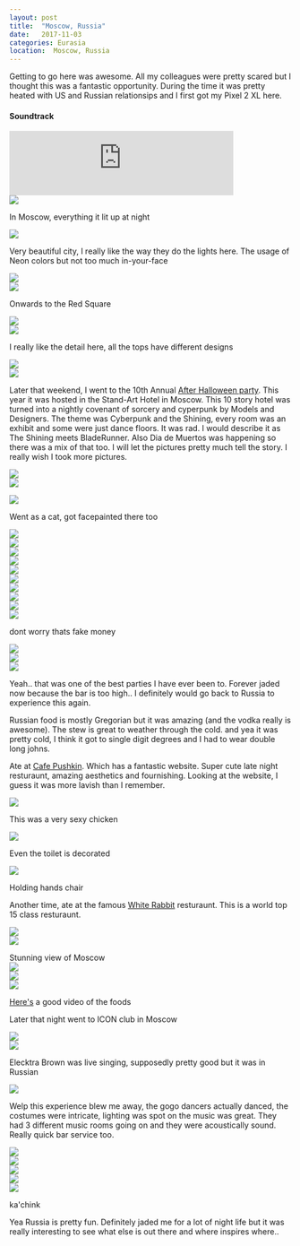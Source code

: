```yaml
---
layout: post
title:  "Moscow, Russia"
date:   2017-11-03
categories: Eurasia
location:  Moscow, Russia
---
```


Getting to go here was awesome. All my colleagues were pretty scared but I thought this was a fantastic opportunity. 
During the time it was pretty heated with US and Russian relationsips and I first got my Pixel 2 XL here.
<div class="center">
<h4>Soundtrack</h4><iframe width="400vw" height="115" src="https://www.youtube.com/embed/BSKimd9EX7s" frameborder="0" allow="accelerometer; autoplay; encrypted-media; gyroscope; picture-in-picture" allowfullscreen></iframe></div>



<div class="post-image">
<img src="https://lh3.googleusercontent.com/dh456Oec_HAaQCmSScVOS9kmQYGlAVpOQchbtoWvYpRHNd7daxPq-PbwA7j_C5u-1NUUx_nwE6ZPmKPPC-JjngQ3lYgx7vn-PJSPLGDW4BfSz1u2AERiD4DloVNUmbHFtMyXpsMDWuN5DgX_kDs8-g-5zXVcfq4le_K88XStowwjldGPtuuc_pzLwdyNa7qCk-RcOr_zJostfNMJ-1Ft3nzSWHLKSGsvttSwRCa_32Nh_pzWreTTPuus7VKBXBD9jsgQtr8tSj6rcXNpCxTRR01glrDbwIIu4FPaaX35UZtbDJAPe3qhKR1kd62Fc7rQe2YIppRyMmUsAsiG-iP8hq87DrcSlhtPSE0nX8_CrYPEpzdU_zO0XvxVmpV-Y4Lb8OQ7D8675pfaj9lFAbR01wZfYBbL773XnWvgYj8ALRkFCn--5FtGdwlbS8X_3oAPYI75S80XAurA3X3rVnJOI9eAng92OJeleaWmhgdOD-ba7ag6olpg4DuWQSrzSaNslTIsFeY9m-YqM9gJhr6Zyko5WvkU3ZNVWUJH2YpexqOV4pg_xLrQEQhM7uQ_LQMmiKpXlqY295MbmjU9jkdvw5dc8qmcS16RAzeTca97w7UphSkGuVU1R1OXdrhjkAM9Uq_lHWdCX_LvUswmZGWddv7QA2_GK35NNxTk8uHbyV7nnE1L6CNeibkL-TZW7SpFgKalO-k3AyVAQJYV8cQ=w1980-h1486-no
">
<p class="post-image-caption">In Moscow, everything it lit up at night</p></div>

<div class="post-image">
<img src="https://lh3.googleusercontent.com/LvvU3blfPFXbg9XkkEnrhGGFcBa0COk0_49Y9SZVwBqxbe9PUCMnwh_wHD5vXTwWlowGFHOuKSBB5P5fPIOR28Tm-zvFNHmbHxy8rC1im8M1moR--sOP317OoVi9rjZgMhQplwwJGmPCoYekZ0R_9Xw4ZMKnaEwLxpoCwJGNHyoQyi5xX7U8TWs4m10GedNO4DWRYQj_Y20xXjlq3z9sJZcAGm74ZMqO_7h4QoGDuGyY8rFYTrS7FiphUnNpQ-Q5jx5Z42GBEum349vjCzo-J0xFqTew8nlmhx_mbZtiGTMMczKi7GFThIPdV7nxcLNV4rRbqnBX3M253PvUXBTMzur8PonCWsTFrvdgelnqDzyNAdmPRzElRxUBGck0fiNyTkmdZujz9XEp1LHyPDoXlI-SPh6sixxFaWrEgHkXseHRvDIUB_yEAKwA-yrD92Fmyjwtk-uE0LpxQs0_jSUyrq2LRiqRm1eS9a39-62CWwGkicszDCNlz4TSX7o8nwAHJDMHEW6N136p8Gfgxueqj7ZesumWz_rhwsHDp0tPEf0i9QkmI2NKM0joLXfqg0WWdwt6Pjh_MnyA96h345VxZJID0iNXqksC_QekncpYJ_nfJJQtpGOlQbslx0Or7fCoCgcZ2G4yvVmpDxW1noh6HKVo4wO-TodgPOM8KpjL1tKUxt4M23xUcDGuEPOoNe55zy73_cGE-jT9fYWAJeM=w1980-h1486-no
">
<p class="post-image-caption">Very beautiful city, I really like the way they do the lights here. The usage of Neon colors but not too much in-your-face</p>
</div>

<div class="post-image">
<img src="https://lh3.googleusercontent.com/-_Yw8dt6pVu-gQGafYpEW-8NVEJepSF31OQjX9OsqBVXSARJRmIaoFBGL4HoMJxCZUv1z8V49XCtKXhvIuyotFHX7QuVwMNLw1RcJxY9nfiQIR6lGd-0Hj7kfZeH__ghe_VkDA9zZB9SRMg5Dl7KxPptmejH_aeaQuDpeTj0dCWrOqimY_S03E5Hj1Qlb1v8EiIANQLGlXDslXHtgzlD0yiMLSEg-1DNilj5mhhmVmSV3ve3Fz9sZLVtf8vncW3WcgUiCfOhmuzi0xHxcxN0yxDAA95slO0kAgT4frB4D4WJ4NwckpEK06IJXXKywgNbF4LHw1xip9TmbIepYlYrLrw2YhpHd-e5XpfunSdc5cuxpbREY2r_8y8yneJkKMZpTn2v4OIUZPXyOO9jtHhgnoaYxi543Z5946jm8yclin_2yPHCiTK9mScCOajYrKPp6BOXkHKPffNoCQTZIlgL69gcsVTcG3zqyd6z-UnCK3PsDiZpTuxx4RBzkBgSpgA87OWccYFT1SYoWDxy_hHksioPvNYmZwi50mSEF50B8FZjdi-JoUpDTjBqThEjS9RZXB_UwCjpDSfRtKeChaZ6AGTYxdEP-HW8k98Zne8VTfWqLCOtrLw9FEAmr2paVroYJ_poUDMzt_dwiNRMXT0hwR11pgawJsm-LA3LwnTAkUywyzAJBQGM3WyGBzaaXB-e-8T3K0ac_OghSB2DYYM=w1232-h1642-no
"></div>



<div class="post-image">
<img src="
https://lh3.googleusercontent.com/echKjyPE0i3BwhVVs_0fzAn4M6IPCQ2siremLCD875zT19zIwqVoTuieNT9eSzrT4_5LKqNnq-zh375b4P35unBkiCRHda1QXRtChNOMrEmo_c4_hD9uqXoxGbLX8cvTGa0LInstCnd-sTXHaMWpY_D5IcwblKSN7XuMtMCnF5Z8JaxUJjQPWT5Y7M-_Xn5BUtQk0BF-GE3GoPklZTohm7jgu4RvRwGKQK1_lDchfXrnBbgwTFcyVGxOr33OslFnD8uygvhn2hSe40N0L37BNxvhq9dXL8z0mcl2hhDlxv23fq3ajuG5Jj440Q3njCpfxe5mQH_AMl4vWdLeGpD_sbx2ierA1qoYOaULgLKuICpp5AvP_cmza55XeAampLMjSZX9Z8Eu2ozfu4rWl1FTrxjjKUnN3R-sEpwUKcu8ZFH54fF3YrwOPm1O-ag6retO1sVN6katIgOgi7cYZ41teV5elFdCDnqaaFXS8IPaUcdC9PkBZra4J4WYuV9JDCNclawYs2slObMK0yJogIwsN_117ALrH7Oi2npDIT3cHtN0oUuTyoHXMgl9XvGGJZoy2UP-FUpdfTet6qesS026gClr1eQmUi10I9vHEReum6UwcxMx3dlg1q_77RU6bAvoJRm9W_MNWQ6R5ssfI1i35OLvaF2sGOlSGRNH6i9V28uudFTgvoUtvn7qXrana3xl9dlKwyj6GYogTTE-7cI=w1980-h1486-no
">
<p class="post-image-caption">Onwards to the Red Square</p></div>

<div class="post-image">
<img src="https://lh3.googleusercontent.com/sr4DsWXCzyBUkr5ElTLp7HOzcyem2hCLOHg-ZASs2bvRGDE81TRFozDFM4syL-_ImGRiMmLDibkKIUNKhuem8Rz28PaendQwgTvYfOLPdOSHc_a9OZNiSX3zg2L9Pp4y3mOTmRKPwpqR_7lFS34MMtVvurTjxJkMkoOe1wEh4Z4vMgYWCggtkIqYpXMPt7iYP94Euqelc96uAOWI2R6v7ZHcGop63jsyyN_4CN77bSy0W7K58vrUaySrQLQyTUVAAY-7_h-0SxVi94rJ6rGaaMXiJxPDjP8_HEtqda1Uu2A4oGlFU-kSIt09Aui2Av0hXqnkj_NNoX9ZbxPQO3XIO9HdTaQJ_CrFT-XuAy6DwWX0n3zaW2xWVMfva2WsrZdathT3wiD9Z3iUw7Sg1xRB9FXzoK0OtRlYo-ChFa6tmOU9iJXgxsdPkXxLSkMJlnYbXBmLxzVhYEVXe5JvxWD83y1wdp-a8eHBr-FPIa5cROx5MsRhzsTv2mmOHUEI-S9i31yorny2Pakp5oqEU_vkKpH7ApcW0CQMLPTClMj7f9Js_ofFIZhzfI5BK4WL1HPkcw1hGbUUEnQlM8lDpOsOH74aV3Y3PVAeE7gk6PKzFtcAs2KRmEtwFBn_w5DAkF5qplw0EWe5xKZc17YtRd1rUBTl6CpWaO_WCII5qnNMy0DBEyaEgsIdN_c2iI9sPJa39n91F21QAkz6A2nYNVo=w1980-h1486-no
"></div>

<div class="post-image">
<img src="https://lh3.googleusercontent.com/930llbnXGRMMafMoVCPi1Jrt2Kgego-454lULdQLNR-9CSlhRtUZRUbxkIP2RohRyP5n-de5_2b2t2Fi2Sn3U4fhUR2mMBwBM95unoxNE7wBW2xtFVBQlJSUm6SI7Gjyi8Ss0oHtyv5NXFDml-AirX2O-UwS8G5b_OAVh_mMWzrwgTsmnL1OXQhSOHDb-8s_Z_q7GeB0YX734XeC97z03psVhhPC6N2OuNSY1AmA5oZ3WaTi87dApZ8ivBPUBwxJM06SRJfc1SX4QIe7eQzg-LgSkCAMMvqyjfYHWk_Mi0iexJqCjHn8bsJFx2SaNBLW5GStEIkm-8j0D3fStsLObRH9aEWhANR4ODsXV9A9wO5wUN7USXo6EpUmMkdrHtBTpBXjoj8p8uTt4BiNnrAFEoWY3_NMupD9tv73oGpq-_bXLrJGL5JBoop_lX8oVTV6vtP9qCEE8kPoB3m3wh6bFt2MR6t4PzZzqdsq5Qp0yw4Foc4wTcPZ6i4sFM3_sZUwV7solch8hkDX8_-eqBfBODcnWy6h74Kv5iI3nawQUKdGRG8Fumkwv0-ss_VB9u7JNwe7EHcYc8dNIpYGiC35EayUjj-etoR6FyPqRnxvZ8jOFf-WvI2YQ6Bfdb2irVex93hb28JAtsJ7RNAz1SEaDcLmyNTfTtL5MQtN_uvHyaRezysCd8YHyu3C2amrEbP59F3nWs-m7K4AhhpP3vs=w1474-h1642-no
">
<p class="post-image-caption">I really like the detail here, all the tops have different designs</p></div>

<div class="post-image">
<img src="https://lh3.googleusercontent.com/SjBTyEYKTxVTEBmcYCpgZMB3rtNp-3GVXoNVBn82HWuBUdnRhcWdV8mX0_gsLBZmC1b6Whdqy8mjGErjm4YVTqSrgvTf7GK_bp4cOtLk5ypzGCnwU5qd0pTR0nyaorQ9ZgyxVQX8Y4b88t8hAL2rklqZGnK6IkvRTEEerAJyZg4bF2CibZax11j2iJBUX80xbvzos1RYOuGAn5ERuRM1lX-FnolsIrBBPcx_IAByqegmiXYDH8Qg8BBuh2EpLNufLwt3y5-F_rlBxxx0ikGaaREzyDCOZechh4xHlgoUKMeEz-oJnKu3y17bE90x0q01xW5DgtKIdyIT7INEokzr698eTCZ2spUGzj9AxqXsVaZvfG1Euvd9v-16JGfh4gSYecRuYWIbErGu-5CrVe6zXnOzxdEAaFB6oNEZpTgixS-qTtCz07fwkUMwHuU9tJ5mlJWCjhC6waJLXsvaS0h8O7wUMhdSp1mx12KzYvKT-QyQq-qJx-__U4G_zjXzRGD5ElDQ1hh64V-uap3YjNYQlLYumZmWz_IymRB2_qdpBlx2ljIXZbec7FO66GTgTSwnAS9wVSasY4OUPvM-_k6F9u8Qn4oQGGMrDn8FcbB5m6bNHsA_CSqGZVu0krjzlbwux0ODsl7pN9KJaN0p6MGXjrIM50JINv5lhFkCu2c7g30LFOF5nJTTIJEUUHRlNq3K-JkPwFxr3ekoDGlrmhc=w1232-h1642-no
">
</div>




<div class="post-image">
<img src="https://lh3.googleusercontent.com/mMaswqr-Hhv-dssF2SZWD-PLLT5wxmLfEB6y81Gh4-raXK57UYGoRFG3iVAQI04WVBOntTEm7bKyLZxtwGz1qgGc6_M5pYGVxBud_XHrcjue40Z82uqEAmlI8vOP5aKoUuR3p6zdQ18mVlbSy4tmwUWf-xT5xOqBXELCvwFOMDFdKFhJvoCXEVfIXmezwgam5O_r68khdxWQWbNToPTAvUQwRcPQm25239Vtowfh4AUy1lcTkYHZN-xDoTjTzNjDdGr7Sq54XTp_p8lptcLF8T9CGVmUQVM0VYdN6K1nVjSmrXIjLZe0wd860-WarYp48CurL4EI_iz92QIucCW3sP0kT3o8NOcqpejCJuNADjzQSwNzbiAKpvacObX9lCNU17cH0cM0wcPGhwT6lX109poi4sNTS1F6TWrntKlzWRiH2iUXe1w5uUTwz1SYXTomADOvxZ7ZnlFy-YCCSIgXaaVH_lua91DkoOfV9uINGId4jKwU8xjY7zYTu4c_jNEHG7Bav061QdeWyyoXena0Q5Wz1LxIm0NH1VQoPgzzOc88HLHfPtXndZIvsttAcgJHdbD8XslpWp5-AZg6M99gb0IH5iCE9HNtszdV6GstYqRlMewLE1wvwAzT2AIcj1nguXrtHLEvJjiD18EqdYZ2fsT0UYEEXmn0yj2I4DgiKnIG5tmmFBCyMJnw2jelnqExOoQhHgYCRSPW9XP3oJE=w1232-h1642-no
"></div>


<p>Later that weekend, I went to the 10th Annual <a href="http://afterhalloween.art/?lang=en">After Halloween party</a>. This year it was hosted in the Stand-Art Hotel in Moscow. This 10 story hotel was turned into a nightly covenant of sorcery and cyperpunk by Models and Designers. The theme was Cyberpunk and the Shining, every room was an exhibit and some were just dance floors. It was rad. I would describe it as The Shining meets BladeRunner. Also Dia de Muertos was happening so there was a mix of that too. I will let the pictures pretty much tell the story. I really wish I took more pictures.


<div class="post-image">
<img src="https://lh3.googleusercontent.com/BwBSo1YdG40QJE8WFKrRBRtXwXrqaOa-Uo89JEyHcbWI2Xuxm_I-uoE7CsKgEjWSumnjdTQ3sPuOOIIPTdwl8YKjEjgxT4NVP4CjYPHJrkm3_ML-qk8jQ5gPBeRpFCRZntr7Pdee0uJmRaUxx1mkjRnf9y_AaTWJdHO-s_PMIOFObd2XRHmD2G7gPRH3xVvegQ8XMI3WowrNSUVmzrnF13kuYEZOVXK8s2aOEYUAqZgMVj1GncBsEEDteKsmtYlI18elilf9kOBO-QzwR3mWlAnV-D8nNBCkK-G-g8iu5zlqlE910XNsl3Hv3vbY3aySh1bvvGs3qMHhakDL8cbzgvq4JzmxxRzJsaqsO6MWMH5iX9-gJqWe2l8Oj6oSkNQw1VXzOREfbjXAm-cWdF0rR5baXaqlSpGaACalQqVfHUTP7FlPHvI208hAvR3fzxUWwimFmEDFPcDng2uVeBGUCLMB7ACiOXDfIRsSzcpIQWTHxDO57DLqtRdJyEXF3osb2pCEnROUlDFv9WT7oR8vjDfDFBdboKgMVjmJkZjzKV32xnOE_KbrKPe-OtBFSfBVN9XuPulm85kBcOicCIvfM0dV4pb7_y3X8qBjwnCGStsoUdriVnuS2zfSCQ5L7a2VYxjPZYYBFHxE1rzHNB-ZYILF0h0C60PMtK0orrL0RkJkLOPORRay-Rmbhp7i3BgtLJQ9a46IAEk_KrYbXeU=w1980-h1486-no
">
</div>


<div class="post-image">
<img src="https://lh3.googleusercontent.com/N8or2jPCvy8-iIcHBdBndSOvur8ktybt3Rd2pbdxIwxmwoaaz7O-m4nu3JDRUZkoOSzZejNAOKUw8rfQ-5AHTwQ_dwkoGMU1Q5ZEgsS5S_vGIyyJpOpNfhUUdD8MST8xzENM1GaBvBY0g_5j92gwsx7dA23m37cFztJEuRKom-5a2KpzhpSHwelbPWjTSzeg3hJ-v6BHksCSxGVPEcJYFhlQu0voKfZELxZuYFcCQLl0hFJs_NTQeyrP64lMo5xuirNPSaf0k0CRA_rg6pfjdzLggAtNYTmJ5pKhsea87zk6ZPu3LkDOj50I_bH_f48zc2XaJNZ4_kpuBEMEgrPoWw6SiCxgvF-D6WTOwJDK8PeOmT6tBWi2sMDlYoIYcgn2MAMzNs-9dajTbVkA2CGWNPTVUdiNG9yULj6Q1ZleeO85xiTfNLxsjfjjEN4sDBgTd_z5xocPFq2FV6czqWfWNrV9ZPHWj4dI-_bMDiwZWiNDGoLvW2JRgHxJgCpTTmnpie-0zZ9yVJE-a5hnjlQjNoosqc3psR3H8uwwZEHB_5GvdOzXRuOAK-L9DA7T_YHvkj0jTI4dC6kYVHQYHt39oqnrD4L-VJZSMnBS5rLG60vUV90pBkrUPwoxw7Qjgy5X4LgmPKkoc0ykW2slH0PRkE9ufZ7c7wtFZchO8giU8Xm5ptg0z5Csc4s1Ltv5QHQHTY5R3lq21hrGwj6E4Pw=w1232-h1642-no
">
</p></div>


<div class="post-image">
<img src="https://lh3.googleusercontent.com/bTNh6ZfTsx5kx0uurg6JS9ceXmfXJO6GnbMH_OcrmatpA4utMcfIvjvqJMhmhAFDzmjM9L1uTgwHKMyCSMH56IKCKlTmnhFnYFJ1zfPgRJztb5yIk5p8HY-AxUTftDc6drY4iyMzdfmzkznvmaBGBSd91-H7P6PQq0ZS2csYSm1DfM8HvcjewN_4Ct2M1e4QpTdwfEPhLKFTBBUwCDpgwYmPPmvQSpAZxJOFuiBymTPOmq8aUGDlSS-Oip-9136a3jJOhjycaLpSW0XlLpxOic0tCwLXyMam74UYvWCVvQs-kE7ZjKDdyq8M1YG6f1A_EAsfFfm_3SX9Yp-ePEOqkwQ16tMSMVqGbaAObdgprLdUnkBCdRoFRca8RQz0rhl602ztlUfABzjen65v5XGtF8QqS7OwXqmu55zayi4Y5HvuWlxB7q0S3EW5E8WlEp1UICfgBOKEfuIiIbD1PCA7iPlh_HbPYRt3AATsHnSIt2XDaJNGiKTge6Vj5o3dgO658ARG5_f_5l6Eel2DegyrKZMmIxjxH89IVOf9g7ypEXFFrXZqbLMGaneJmdigiNL5w9xgVnar2ovwC0JhHGZYdIeZk3XUlc-aYqF5VEJenZXzdwfBWC0YbxYjPioE3s0lKteBHCiGuFf4lKcXqfBh0ouoNqEN1oLj8kilmkCBTjY8cQRBZJLiw-QKmNWDbLf6HIzUQ-6c3b_pQuJ8NbE=w346-h260-no
">
<p class="post-image-caption">Went as a cat, got facepainted there too</p></div>


<div class="post-image">
<img src="https://lh3.googleusercontent.com/Roc5hbC2c7xlcFTgm2eIu09xgSJq80g-97Zf8HFRRuV0s3eytNOG3N-17dxnyic_vU9ksbPPo75ygA8g4gPWAp2YpcBStz9Cczp1-0PazoMEOvJ3BrfkoYNp9UbZO5a28UNrkiJXYxF-5v3la25Q-xj002le95J3IrLdOk_oLXNyVamDRFS3p2f5HTrV6AzAV8wSTF2A4tV4ZH-_37bnhVRPhZRllTPNVUe0UJosOXsTckK4TUW-U0Vcu2J6sbNvo9In-6L9tIkDPenUmPCKXNNTR7fKgq217viDcS4Q0rOdWrYGf54efj7w01yl0nQo_L2RML_ajV1Od8p40r9S3AFeCt8Yq4P0VRx01CvWUqv0nVC3z8ZqUplXAntwJIJmIUlqLqiKRpy8JTC_oHNw7rfflgVgIN0hqsA6VEYwXh0O7UnsEm7KL2CXTmvWZwKZKxvPVTs0yxCBRNNTD1oqDoa0HFQiGPsyoW35wB8fbe0rS2fNPlsL9sxxXRABjcj2YvrzEv7QMUHirarscKKBr258IKhxasQzuVIczKdoDqKPafd8m63isEuyLmaUo94eTT7CCBOs1eTzPOVC31He2dkF9CJOWbkVuHLbxP-DPHFfXMV0lO0w46-9pmZPnwXgxWDSDaF-ozYEyIvM4QB0ec54Ohiut_v3RBm2FkR0n8fNEWlVPJuklywtZJa9mtTwYVn3xQO3S-IlpWrbo44=w1232-h1642-no
"></div>

<div class="post-image">
<img src="https://lh3.googleusercontent.com/e91oh9pT5POVmHNXGTUlFwV0PNxOTzrLAKeLnBdIvG6gnprDzQuMjQVMWcCMTQxApkHD8shsvWZb5IKlwInkFzNpcJ1RfiuBwxRJ3qWYtAhcZMT1VkCzMrpl8X4lMsKXAM4-sLljKoeUJRti3LKLJoAcduKpnmQcZpMyg9VOiOQwElp00tje7ZYpBLAq8sHn_nDMjx6Sg7IYn0Hp_-cHZcoGzlKO2q_bUU-VHjPffqOIVFN11FmchWUjg3K6znsiDnQfzLHHxPQ17GrJN56FhcjBnw4DIQnopM2bmfhzS2F0tMxVzGIw_xXzvVa74n8K79KUDtIQxFVfaSFkSC5edeDQYpCaM9jm4yWsX9cD_ThV45wIQmpbNkmHmviKgiRn9w5zOX9BFvNZ4xrBWG04haGFlZRVeHnqApUo0ONE8m4OZNtWdLFqBAx6bJ6JYtkVTdr9ZznK3tOLpM0kEPXvN0A8OuZ1INpZFR5CUtplkdaWWh7yIQ8VSD7vEOixWOct7etFVFr92eFII82l8QqpPDcrRpDprFPGz9OVltr2WD2qvJCXjmGXc80VRW5SJZeeiCU8udWZUek16rKl2wY_FDQNhPyhrSmbXxKs6DvtYe4mYcE3tLVpb_ROJIiqWX_8nSZWXba64donvO9XTwwgZeBBwUwSh5kG7QLFr2UmuHRYkYJ9QBC63V37fVeop91paoKf0GvhIrOhpx6iOQw=w1980-h1486-no
"></div>

<div class="post-image">
<img src="https://lh3.googleusercontent.com/XiR0e6MivfyrJBfuwdWzCG2Odcij0BZzBJCSZkJ2L_F0m0xrvJ78Um3KwQfc5gQz5N9PjwUEFsgR8lYHR8oRLYK2ocLPgtSbk3Y_pq0QbyW76GOfk1Hjo-fg4tFi0eLbE5Xo2g3bGDa34Y9PcqiX2kogBUTFr0oA7o2wcWkBo75cLceIbMaOxQAU8aOSwusRlK429Vz2debL9EvF0rNngJsMq4Ave7lHsX1Vc6yYGxrv3ub2pYAwrRVK7yftwAdJHNuZRGB2CKXEjVspfPCWEN6W_e_IPh2P_lpSz_kXO35VDfwZfTkCWH0AjHQSrlg2Nzd5ntOtYzomUHjlyddPRfLdR-QH63xKynKiI3C2_OgAPr9u4guHnyvItGAgYKNKcJe_Qvwm2avic81mECYrVBOxOeSvR7fL-ganWVeBaGHjHEIYGtyPlaFaYmYSzAJMcxQ-8DW5OuyN_swi0X9j2mYEIwPq5E1N9EeTHwp30kTn9QerL_5ERlB2CpaSS7bctCnXphisyYf9bP1JYQ9BKUj-qSIFGO3oieAcJjOpInxF81C9a0nGfd9WD74vmTdax5TM0WQ3olGQ2DEdvvDIerNmfASapCnvKEgtxo-ggieGvmWizt_goTymNnhzh72tfr4vYQAcH4C44klrqYebzcdfR2nfjp1RU_7wZ0ZvMsKhY0q0gw5Q-iDrU4NlsjbYX52JK5M-GSHfJWIEvkM=w1980-h1486-no
"></div>

<div class="post-image">
<img src="https://lh3.googleusercontent.com/ZSs08SMV1Y0ksrVdBRX8KIBYpl-KGxhlZcrK--2SDjCWVd_ozZ8dWO9CNLC6h2Z5Nfi2ZZuLDWzmSBI6rPLOt-04c2zJ-DTI4wrICifhvVC57TSvyY--5Kip0s1SolOAxyvykD1Hv3N5wA9WbQi4BzLzwEMqz9zAs1N70pf_4-WNg4Jo4x3sUfHrFfTV-73GcUkAl8bBQhiU3NFrSS2vp1AI3oS4C8_tMNS8uyME2cUlnKg6OddusGg27rxsUnpBRJFD1YI6X_LNz3OQwLFdK0ed-7GcOF9wQX52PwJob3sYILSFVEoCuNke0EZQRk3EkYnSPk0GoamH5UX9y6oA0gYkKDw2SXRLQF7HzY4iwWL4ZXTv5wBDo80IAFRxHA-MgWqs0Hb4qA2P4c4R6e9PP4KrhF06hd73b5dW2jP0jPhttN8_LjxH4wRFJicG4LXtugvFsjeQRwvV-gp5yN7gpEaZmBzwJKbb8yto3ECacJJpbZOkh2DyfSaAXjQ601GHVgieEKVh9rYChb09oHGmNX0o-jYJCxKg7BDTv16QsDgk2E9h1UW-2ts3J8XDdJjq6n4A4ZCf8FYpFD-JXl8QOR1gvhnOmwTo6YQA6qnDeYWMdIrWSQtEB1Paee0RFOAdfT-_Ly-EAnNISIOrNQkFQn2_pjWSPzjfHDvqr_HRZ4s0lAlvtt3hyvVqQMFxkRk5CpO2TJcFQU6n-Stxc3A=w1232-h1642-no
"></div>

<div class="post-image">
<img src="
https://lh3.googleusercontent.com/EzMYGYLV5bNZhzzJTNXY6G2oTqwyDdv137nFfDuSH4bseAnwYD92u4IbCEq5cUVyK0tmdEn7bdyukMFVgeG3_vNhTDaXwJePzN7TfqA418ENin21-BKVNkiUZiqUZfbpfTtZaPWWqJjES9FLsPF3zvWhpaDiIlUhy9pNFZjd-YEdD792mwX4VrnWBBuTdEmcANJZfI_zbhyILmavgTcva79fybllsUzMRB_Bg3QooJsJK93jBIzKYqbnsIm3to7HgGNH5tTzoEMC1LZVtOb61gutnyiRPf_ThwMQS_WVVM5_DQ7owMZ5z8nYGgYmhHcA63tnsO-tX-mYyeGydrc26rXH4YC-_Ovsh5gPfNPFGg-VplK3XM2BS1weg7IOZ__1NdVlE1kTI5Sw1gdHpKnQoNzHW0r5x_oOO5CexFlm4CCpYtRerDeIyyNuIuBux0cM9tu9PbrGZliGTzSoI9X3AAsfcqGltqDuFs5DG4G-kazjAy2jbjx0QGZ7dQ9Ls9F-9VTM6ayy64JCl9oVwNkytV4gJ5TPalwcY83egJvwjxfMu_lynB3Ad9Bab3AqwchJFpt6uBSjtqHFSf7B1A40lnc_9qq2s6tyABs901xO5DTWXgCH21FfBVMHuh3j1S2jjdIARUzctscvIHkhvGH6xyiAWmGSvSiLy1ysLrpaVKtQJekT4YqDoccO5An5ZUTQ_AWUjpPEftx8DDXa4Nk=w1980-h1486-no
"></div>


<div class="post-image">
<img src="https://lh3.googleusercontent.com/VmmQNPxm9CDealjaHORJ0JcUuOL6k92gDhNBNv2LeZOpASNoEo1toz-_GwN7wXqe2VRw1WgpWzm8VuN9tNyO1kz3gNKt8sYze1oXcW4ri3xB092Zj-16zqQYF-VnOPvsM-SBO8viO4nSdej_bWC7Fop2-JoKsm-SZ0PJJf_2TIRm-c8tCL7gzSUt6Dg_M7Tp2XVmCAqXA-KwJdRgOBmPGNbVPtJOxoyMeSOQ-6C7tF-sRcnZDg-kxuuSETSqOlXp_UNV29Nro3Mi9oTL_KZPDI0IWI0ltA7UCtiBCFgd6K0kUsfzA9YZZ3xrp9Q0GzS8wRaAd22DvsSOLQ0XpZx2JCZUWogMoZ93c7TAwodm_c0FZ0GiC5OSitwu7UcLa6blPSAmTwM4hHYylszBjzZC1BK3OcpCTwHrBo0sJqKX5LFk10BhWN-M0pT7ZD060lns4zn0lE0UDklpo0w3PpJjrzpHCURIaRec-wWIfaeI2mHaKrK9koGEJVqobhjIuiErQQQyShGrrhC-mZTTwlNGsEQnH-rnCGFmRrFbOX0K0Ury-ZWiNcjEShq-EnopZsYylXErZcYgqA5Bhsphu0G5IxXN1VcIKJXNvjFsIsYKoGjHbdFBbZnkhuj1lk7R83AHL1PIywYfBY2dy7ur501eKcOmi0MZN8CrL9RwSZayt9euaiDdWheS7vg6wpQrTUFGxlnZIbf_n6UHovmhUJE=w1980-h1486-no
"></div>

<div class="post-image">
<img src="https://lh3.googleusercontent.com/KDssjqrkvlnxuLdhCZbgh6Hb3BqU3WQ7KHDDf8VhLrds-TNnPl5qGtNteGY9PpyEjim9GamW_g_CJPclNYXKLgTkbmb2CdofuakXYSApmMmFgKGnXYS2mYjOGu58kbbJlDHVah6SQcdgh8CoCAhYfRKYW5qPdKESVSPDNgof_20xy8ETqd6_l2W9fOnaPqUqDFlUO0F0IMkSOLE4Dwf4qhjAR0Luzx-36QSEf3NCODJQ30IAOpNVPo5daW92f9dmAv1zy-Gru3FK-lc5uEuFxkB-hf797Y7lPgnIwXXnsS5HMbWkyh2m48rPbv_q-2rwPN8pQb_oPOBewg2QOtX1SKK3DEBwM79W1l0U2OXxlteenAdJ6HiGQ1pQcrSg3R1nh_mD5-78md5Rd-cgdpL1s3BkvGFa5zbOJdxgLamiPNYlajH4nBewbkfDPK0Jav_BqNl_xbJCQF6aHxJK3Zyd1sXpjhcAUe4pzQGhjdVc4vFWqH6GjIEAwpQMKQ9r2kTwcWA_A0Flql4_iwksxJZU5Lap2ZbBSzjw1LmNZKGML0f_KTUmT57RWJx7tXmBKa-aQEraYTEyWMB0cMUgPORPLudYdQmok3uli8W69qiniXVLsjxsDCkpI2ywRfJewAAQpEzqPygMM4xmDPWrms7HILg7fK0RAYDinFSfeMC7c1TFL3gQW5FcD5_2d4LgS7f6sMRbdk7lHJwiCn4uPng=w1232-h1642-no
"></div>

<div class="post-image">
<img src="
https://lh3.googleusercontent.com/IXCaWXVDzc2S1qRKMrLm1guE2vLIyvaMt_MeFsPO_Ic7eFr4fGSTux7oYu1N6MLQdDiTA4jidm_nSL4KjZjc7dNVg6fAKi1m2IsyTanMHpzPWi54xSs2Lae2uV8Pea4DaH89bcamXMx6jZ9PEt-qHXJNzLjsLWC-hvpu2a2BAe5crg9VkkwfiO7XnhW9aCGo_w-ETGrmNsOKgk1R7qeeYGu97dTURYgSpMjqnIkm_AipiGBnjwXF9I-IFJHoBsbL3u3vFXSUnqFQTcu1E2lHM_AgIqwfkWuyJ2NItRvfO70lhUBO8lSSM7BoxUwUN6q8AEFurLH5tn0pGOtRodHUaCZIw-pjT1CbkJO_MKCn8rvQCRPOqzIhnCdE46t3kXQ8W9eDe1EoLhmzOqj1wM8ENFQpFL04Hw-DG3fI5cFBOj6cUeoFnswuF3q053Zs2QmaQ4eWK3GyuBE_ylCQbOsQkglIOOaaLhAjJmL1YDY63jzUr8CCRl_S9RU2AAcywPnyS0AW_RzABfYYoxVibQscGA88siph-qIH6iEVbEDbm5XDu_Q-N2VkroIIAzfYWlmIWufdIdTEMWmI-cu1WhTpqU4_MxEMr6n20ym_6eQ9hm2pXigcO2yUkO3CJHIuHDmcz7onAXrl5mAsICQ2cZsBCptH8KqlSjUhRBaH5ksMmYYr1slhKQymsBI9k66FJyVE5T1UjWeyNDa7XKlU_O0=w1980-h1486-no"></div>

<div class="post-image">
<img src="
https://lh3.googleusercontent.com/ibiVkd6ASK0W6sPbvguUQLsPh5qP4hkqB4kzOLHYXzxKZ9eXAjOcgha_wM7T0TG0jlra7cfZ90vdJvTUZXOIZnle0sBp7gn2qCIutG67jkreDivdXJtz4NS87-3eCzBcCWzAHOsZNsBRaJNILngo7WK8W45e_pZubEyiafOcs7tC-mddx6U6CPapIMvqGHH0ujdY-jY1TzHj7ZtwjWC48mdylKgCbVU85ruCbmCb26lzY36AIynEBfR8TMic0CtVSTsjg4ge6mYNAiByKwGcvwJ6wREfLZtob6refXNrir6vxCgAW9Bq-GQtyoMnbT81JKVzQ-3fVJ2QvBzea3niwfrDz4vi1O4OMxgpsqHgdaaVBM_Ygar2lUxGsznmUrRwvhB_CFbohT_mwStiPTABNK3CicYkwZancO205gt4OH9uO76waZ81NFHtQiN9BC8lkYEqoOZ1JRzy7OEWGOsvif_EPUl-jW3lgvz5XeaHzD2O2qXOi0FdPl8FudNRhEgtCNigiKAIqQpVfFPI2u9HhUWTtqQbI119RohCMEeMYg0rUFKpea25R9Q1msQ-PVoIyRcjDLYVWl0d8YXquE5PNYDeue408nw_z-5p9i3hEd2ETyPCtoSN9OYxu_nV18zKFUiMGsrEY75j5caLFs5Di0aDbyfgx-NAos-G1K1E4qnofK1N6Fcxf52xoIlnIiVqK9Y9TYIJDZTwWvf0RLg=w1232-h1642-no"></div>


<div class="post-image">
<img src="https://lh3.googleusercontent.com/pRBDt6wsux9vTFQm1v3NK8dUCWeyey7aF3ThsFjncXO9strHsf7xVLk99tii8PqUjf9C-dBhLN8TQ2EmRTW9d85SA2CCw1gF5NRG1fOd8oiiTq1u_yvgk3xZeAI985SXYenhV0Ym90SSU6Z8j66ePh8NymWLYvJZHw5AfyY_BFBwShaB9967obqmO2QnSKKLj3c9SFky8McdrhJuYYhqpB5iXH-xeYcXKDjqFKnF3gjrw3B7FDl6DUBdoyegHqrKydfyHXOdh5zylOYu_TDRA_v69NKmoE3wEureJi9qtSKj7OE2iw8Hin8D9gxh62Qo5jU_Tw7eonoy0rw2F3AQKe_mMw9-W20ZLR-N-OYZKj3FIkt1cTOJjtEi9OFlQOKTX2gBAsyHOmttlDn-OMZBSN3TY4UVoCmKlmXDJGKik_SS2fFDev98XjfAD8yetrdR94Nf4CbGmsHzSEPpJWvu6ni2bqJajCw8S87_oSZjcCM_4KrhATEtJ5c68y44uITSytNHFX2KYQ7qRA3YRGMiws5f-PEVHlc2Bbz_zm_tk-FF5WRwO3JerEfaNqomMBK8GC0EmRpqz1yAOyOQHKwbhE-WvrTPtrJtX2-iLO7JtTm3O92btKMrMqeXvdynnzHMk3oAWnyMZjBzrRN9wMI6V3jgs-hjpKSTBjtM0aDcu11gT6jataBN7_wzGb6pmrAQEfCzFn2slcoJiClBvB8=w1980-h1486-no
">
<p class="post-image-caption">dont worry thats fake money</p></div>

<div class="post-image">
<img src="https://lh3.googleusercontent.com/mlXdAQ2mGYaijJ1IUoRiEFMBjxxLJMKAhG6flneH52_Axt6zz-NxBiOq_KDukn08rO_x0qiwET-oFId_24CGHVWO4xCJKuSOlbShLC1r46CET-kz3nMZozAtRUz4HtAp_mAyoQWTlKi12L0r-JYIAkzhW1-2DJqL3-KJo4l8MmGVKj9t8lF0wtrywQUliLwhD5lcQ4kTE8PITV6HolfU0tFzbTlrkT2zXi6SOC1gpQY6vWe7J4hXHG2tUWoIApM-RUCDNfMGqhRq_FRNAkrlJLhcdyQOcU6REaaVdKsEOxIJXZbs8DuvAM0tjjeTD0CKZGUxgoEYbzPXffBBcx4Inc1Ew-zvq2EYO0FQxtdPuvZLyRBKequ81jrmTbcu4hxGgQqibEYVzMPaBVnk3odpmu4f6NbNJPYtA0sFCpFECz1pSA70OimBEKJIMciuqmil6UQYyZbeQTXDqRz2BguuxRw_lCwIaZNfQNUVu_m8PjNH-1OV-UQfquU_OHHYil0A1pkEOZuIoVBdVRAptqIoTHSyMMzDlR7G7yFUdlsFzbZFEVfPnVqSFQtzbjlTtScBEhcAYD7cWVcEO9inen23o7OZgkf_YnkQ7JuJ3Kp-dKlTrF6T3M-ReVVQL84q9jJRbhlnAWXjluYymVb-OZfHkgacY0r_4VKlggZ0mtLhGg1ddrEAOr-R5SR-8MYxZjl5-kx_WAU4vz8yDLib3lo=w1232-h1642-no
"></div>

<div class="post-image">
<img src="
https://lh3.googleusercontent.com/gxGxciXCC3y98kpwBlyXb7E0BFwU1mmBmPWVr2WdWVyywY6oxiCcb8LsRA5E9aAfQVtVnizDnPOI_uIfLxJLHcG_q2eZvuJUyixH0AxDsNtUivUg9CdZEu-UDkDrBCV-9fV5KBg3pkK6wgLZW-rZoJGhpjsyXiWhK1sbdrbFXjWIMYY1Zrc8-YkpkbZg5-Lmzc89DkhH_SyRTHcNP36j6WXe_7V6W7tTOSBZLW5og_66I7SsqIW1efkiAEqOA0gCYrVtSzicPvAJoFwLzKx536AHabywuSkDGcGqCfeBLc9vWK_omuId-qANFQwcXhNZhChDxqMXpcOR2X7Z3qrs9ffCsx0mEjwOHvNufvEFJ1zMv9cK-9YvJ8YDvrev81VCOEzlX1mqc0YlyELWNOGSc703jIAc5JlK0FsXdPyT4xq_z3KapO9Uhs6vA3KBegb3BP_2IshRgG5ywUKSokItYPBrxZvyTFfbqFC75i2QHsQW1ANbjn_FjZE8tAEj4t4WJXhGf_qcZT3ktoA5Fj6pYcBhl4El6tSc1HwxZqUOp6RYmgbjliRw0XectL1VxU4nMhAdNEoQSd7Oy4ZKrHoqM67rhJc8Fk79Tj6wH8yS5GdkcONFixy2o40CgiMIWKoPdPNOpHVL5P-HLyw2NxLYNAHy7eXwhyaBEYXycqI5VyvLLozLUBbSbTUIStJvYTI2BNRmXjmsml2hFAoKNu0=w1980-h1486-no"></div>

<div class="post-image">
<img src="
https://lh3.googleusercontent.com/b-M6Ki9xch-DZa-IvOXe-1sUwRUhZAYpbzr0247KKhr1nVykgzQFZp8gp3mK4j9dhezxIdtvoGmaIaqJci9LY4ilF8hQEK9LMEc5oYj08fiTC0orpaZRSDsm7BBDFbP08MlXCmDkIVV5pUq7ei7Sfm4ePB8cRipn6G2paXGSAdw05TCN4cPIhQ3krdcvlGjggoVUQrfGTarwRV-q0TuwmuSf3MHbT-IOsYLNQoEHF1-3_JFCc7pPJCEBYPbX4yhAm2USL16eGDnhEQZHqoLzqfpi-ymhTVCOq_TiiiN8QZ7jdui-SbIlbN-wpbfoIKoVLpTSupyszStWNnFBIeHdxMcgTid5vJjiugyKWKZpvVqhcEXAACR8d8G4GBJYS4y7JxA87D31S7lOJLvZyEXU5Pwmb7acZbyGigI6Kp79TVH6LOL68QGSEYu5nrIP3o_k2ouyf8Ma8EhKEnWNXZCTvgsvvXQDzDavRHkeoCiZJlCPS9j0PxWdbGUSGebnWCFelGx1gA4k1M13Ij0SiBw6JjC_Iv1aKO3tw37qk7vDot8X-QNLNW3fJhkVveazds1pdPhUWmBlYpkuOaD_YYPLX0_TUSXd0-WHQzUa2i9mCJTn20-jvz4feNEN8CYBKzxIpHtQKZPO5nYEghXddNhfFztKnD5m_Lttr2TThnAzJymGm2aQNQe20ZOBQ9CN8z9HM62h1zXyT1J-Wwdm6uQ=w1980-h1486-no"></div>

<p>Yeah.. that was one of the best parties I have ever been to. Forever jaded now because the bar is too high.. I definitely would go back to Russia to experience this again. </p>


<p>Russian food is mostly Gregorian but it was amazing (and the vodka really is awesome). The stew is great to weather through the cold. and yea it was pretty cold, I think it got to  single digit degrees and I had to wear double long johns.</p>

<p>Ate at <a href="https://cafe-pushkin.ru/en/">Cafe Pushkin</a>. Which has a fantastic website. Super cute late night resturaunt, amazing aesthetics and fournishing. Looking at the website, I guess it was more lavish than I remember.</p>





<div class="post-image">
<img src="https://lh3.googleusercontent.com/CBgdNb940cyArEf5vQ8NNrsNfA23Ay_a396DlrUAiVzVSE8i_fIvD06wwHXIDj3oqTtU0qeKMVrkTkNLZs18z7H6_DDcl2zg73x_fUREMKlFiyfMqfkFpvf5HhnfXGreY9iXTQkYk2EZug1qHUA6krrjq3Bvcgvgw43uRjrVQf3F8hRR5QupAT6sdWkFpBaaTAJ1SpSguB_gvy1yn4Hcj96uOuU60xkqDdFnzrcNwEi6bAtij66_z3DLkcm-7jK8mqsAqjNbrx_n85r-HrjUvx_-6ihzbkTdVPY5vOV-UUsjfs6VMH4JqVkbZxr8XucBhaMUPxhwPeXdx8bFrc0644Z831lZaXAqMevr895TFyYzfGVe-IEEuwBrFnLnGk-ua66iluqS6Yz7MjVwTJN2qMRih0gWfnOppB-0_PZHTlvLiGxn1lwT66gWjlxBOOZRG_6_e2X1vL4TCnZLfmegsATIKFYFhX28pkq35Bw3d0int3iNz4gzgwAXqoDrBkVUoTwqMOfCYyDRRmrLNP0Dq89bwSvCWGNk86IlLYjklcJjdg8__coEiqJgbMtFdjhMHMCwW4xfrD8o1hEby90uPVRQsj6Gz3-BCoMYrMvy1UhejJd7kIqcdBX1L2mjUVP9-OEnBjFI28HzLRpt4ILcPYTKEFdcLZZEzX4_SH-ViDvy1vzTh06Tst4AqH3dWJ4vn6qlwfaEVWIFt0sTP_w=w1980-h1486-no
">
<p class="post-image-caption">This was a very sexy chicken</p></div>

<div class="post-image">
<img src="https://lh3.googleusercontent.com/2cvNmWzixNVNYZYKwdUI-YGCcfcPcQos2CdKsCeuB4Bc1oTkunTZmzaqKWfraQizz4b0DqG27Y98JJOkM6p9plNT6_Du_q0bkIRPrM3rlVk0t4nrkKySQy1fznHl0VuUnbXzmn-BF31vTWkFcy3QMTz122Te0qHXNGH5-FWpA3z5AB9ugHjOGmME7lhlaU-ZRx7rd7xTE5HuMGs5_Hrx2zceiDggk5v7dW7PtV4b7HIc0oeH9e7Guj9rcUmNLUnrTfosMALcKO3CSsa0sfBrvZdG--KavvRwqKjcQ5BlQTpRebRsGm1HZvpj1VpqRfEYH92IhbhJwpuNWWAanEhWERDNF9WTr-t2TegZpKlQ_zqipWwv0PwEgp5d69oGst_GfjdMv3PXdIai02b7gApq7jXUCqyKvjCNVTLjjJ4LwwHK5FaWJVe5zTC-G7wC67MqbAVmVAqwJDUrpgtTSr8HBLOCVKxHfCnZLIQpfTBcbGiC2twPoE8R0AMFSeSg3kDUG0wSiKqaSmYbJOIsHPOE_yRXMw5Q2QGCB9s2SkwHCAEEtqPsMl3RWdKfTp_qvRaNkFdXSpXd78TyrcuNQUMriqGp9FLipRQoTXQHROHBjXgGFOi-TT81CAADiz8evWc2iljX94bP4NDLs07C72IOh1zmX5FRE8HEObJAyjvKxEvnVRBpKMuqcn3taxqhBiDZGAHwUUSMhxYM_L36RbI=w1232-h1642-no
">
<p class="post-image-caption">Even the toilet is decorated</p></div>

<div class="post-image">
<img src="https://lh3.googleusercontent.com/QH3jJgnDcNGljj3m8evWmmY2hEWeIkreEFGE3PMQfFuzQcwM5UdkpFt63csjEySEMG23FnrNFgQm_DFmZFKo0SWS1S-J2tmYC3j-jb6_KliSrJE_jKfAZ4webPrxwdjtD40dYfdHRLdf-lchdUiTHh95rDIy5D7vA88XpBBh_V9b-9jicmM4-uluch5qGW2m93SOxC0RuQudK9YuxH4gNvturR5lup6ydMGP54KMmFhYxvp3wqK9CcFeK02nJMQ63p4rX83plAAjIAA-P4X6kwBb_gqLSJqfOND64XGI_YpN2P4IxKFPL8VH8pWP2Kzu_Mi2Y5iw1_7IouP_Qy_2Z-rlpJl-LaIiX_DnfLgk5hgg_rOKor4hmweZNhQg2vSXM54IDMbE3XgjroGSP-0JDdxfoYrWfhAlzqVEcJd1-B2F1LzlsShp5VNsvkSwNxs7a2EwPd-ZjxsWW5N1OA9KYHWWQ-RE7zrcep2-RvPpMmEyL74wzHdN-nM-V6ZvNKDYLtEfPzn2fQwrHhJetVlUg0hXU7-CX9aISdXa9_5CAuM_IiurfAlzHciW0Zs_8vPckY-w7PuIVicztAt3cMR5lS8orpNZuj9uq3x9gUHHNWO5Ewq-sLuRV355pXHh09csjBoRoa9zsqJFoTPjsU_SPw6yJoIep54M4rRSJPNXHxmDLhj4UFoJN43_GsPCFMaDb0EerttEEqnT5McU-6s=w1232-h1642-no
">
<p class="post-image-caption">Holding hands chair</p></div>

Another time, ate at the famous <a href="https://www.rbth.com/russian-kitchen/328573-rabbit-top-restaurant-moscow-russia">White Rabbit</a> resturaunt. This is a world top 15 class resturaunt.</p>

<div class="post-image">
<img src="https://lh3.googleusercontent.com/1QD5PjOPRnyFwl6ZHAj_9HuEqtMoCgGFwyCDKTeXEEd2iTDOQNHpb9kSEUBrf_hfuGeQtDm8Y9YuViYP6EtqJbzWOmkdaLqK6Ve-5GBhR_jxd-NLdqAnbuXIZvcOFX9bvVrC_xqYdK3n2TPTLvKO-mh7FQ7P6Auq__iKwH8fCTnLscleUASt9_H8Y411Z4XLxvB_AryA2o4ZC0TEaPegO82HVSlcG6tX8b_IHBqGZdZRfED2ws_Vi9EF8hUuja8cfl1mD0CQkznWNfiivMOhy4GDbj9T9W-hoswt5ug7gUr_VlXM2PvGV_5d0JICCIVasuwTEcmTLSSlC0ren8vcK6WmXzc8edzLe63yR6bF9cuPGMtb3sej3CyQAljM28fGsDy_JLtiUOT4nMfrN4y3Es97Vzcamxo-G0Y043EsZjxwmiVTnqS6KnBcKoMuu2y_EPnd6VYvYx8OnpzvzqeOzHzoNf5tgGPDNSOOHqjpkVxgpj8JisgAGJ8yTKe-Fg_R5bgYw9i8FOIxmsLUbCb4ntqa2OSHOTcCveqZw234kaRRPRG5ctu7vQT_t8ilj0A35E62TpkOOhpRZ4PBHWCAyRP4d1NyKYwYQJbvNWJ25yeti9mK0rhtEu9Ey4CrpG3gFheex-kygZ8qOw7mdvthsFzGnsOzXEHVHkSSLiCpsqj3zwpFNLrlelnXqUQckbazqL_62pWilwNoa_pBAJU=w1188-h1642-no
"></div>

<div class="post-image">
<img src="https://lh3.googleusercontent.com/scO5Zh-KiJWHJuUWuQZwQWTRNbnDtPMzZrQ3rj5F3jlRNWCFL_ZXaGwuSgFHS3fvYh34HAWQ1Ruay9Xrf6FHM4ww26LORcEJiXKSPG9KHVTBwXtT6zAYzyLsj_02bQLjQ6yMx0wbJVUxSsTTuS7GtG0MNlZ9qS43W9c4KZb19lwyMS8J5sr4eSLeXsZQnjS1vMLAp7zihBgOxuHYAGvI0whxQ7oI_NJ2WzXqeThxl3Sd91L3HptkyWh2hq55Vda6mjqp_mSBB6VPWtS057LbRopAHTWHa1GB7x3qxvZ0PErRLv69bmeHGysP_hCc4RUZRyKOhMwba4tXWzX5NdllqG4X5ZWMIfmfM9kJonKSY0xmip9ffewElL6LYKskQTvsdhoerj-aptC_VEarvAMhMVgWIewAMJOSK-mtOWxtBOrRDM6GmK11K728KmHGp6WV4uicjviEHdsipkIGcQYdOy0W-zehPZdmRVtJJqMFM2GNW9Yfk0mIPLAGcxE9Pg9PvCAyw2ucRmbprriQCe_eiNYoOgHZuxs9fW9Zpupu_mRRtsMamMJd2lJ7rVfDFQQhoIlt0V6Cxx3qorFO6R9E6al90FMXxvSSC0MdReq7Hx4RfZzfeglcBXQ4N6Ozwg2d5cotAGqANcwV0vRjxVnlnaAxV0CQHvXUEyF5_wz6ghrVUfnCljeDHSVYhB6S0SBtejBUhAKzNuWv7e-uHI4=w393-h295-no
">
<p class="post-image-caption"></p>Stunning view of Moscow</div>


<div class="post-image">
<img src="https://lh3.googleusercontent.com/IRVFZcBRg2A7Vmp1Q0rvm0LyHvr1QNRuclqAugoGeEuOeC2hbie_oXMmmpUzsLpHLbqWEjDT9AA1iTG8yQ-N8VbUGcrL3yCZEpDiUD-Q6Tw5yy0lv-gJq1fo1Uft4vTDg1x7K6KBk2cBlVSwNpC4DvsAPatfouCP3KmeriNGXMn3aYGkmGL5HNBfaEKh6N4lvWZBIUM6UUCDCRtbO-KmuatSFkUzZmITFG35s_-LkzqbEUKM-L-QEfxXQn0CReSeXgn88JZeMGCRkKXbSvwJM_jEYQ2jZ3FlxtonF9Rs6-UFCqcUHw_U_HvNUCQ8u5IvoKsJwanGxd42dhikg-HcNfFhQb86uvb5zoTQuSbvR5iORGEgxrW8DiRraMQU5CoE78XNjlNU5ha79FIO650BVqdwCQvwtzKbBtRisjGnWQSfb73pak_GH8ZkGfoJOipU8023hPVo5WB9F_q98YVkJ16wbQiD0NX73n42Syq0bajYV9HQa-FKV7q410eJaiIreVTQEpXKhDOFy751YvnLgI58bkga6KJ6Cgj5_2AyoekeoUCekFtjoeohf8P_TuYvJesrvN9hNbB6e_zdcS6AIme2UkCgj1poutrsxavhDKcNIe0gMN7ssd87JBJUQjw3XqPAQa_E8df5AgdHwH2DkqLPmt2Fxb_lV8c9cLzVOoOggybFdKFfpygKtGQMNByVh9t_HRPZdsC9lL-HUSo=w1980-h1486-no
"></div>

<div class="post-image">
<img src="
https://lh3.googleusercontent.com/UhpR3jEf_M2eoBj5PcTNuQlEbiTcrXembQOqd9a1CpCN2qD2m4VPhpjpoHxtdMrtTOoa0e58B1jiTRsPW6PlQv8WQPGPAA1d7z8WkPVloqMKaMoTO4qCtUUhTrwrkZ5YwGFhbNn3jy2BElskihW5neFLWpLODwFU3s81EzMKJfyRtGebGJbx3tJYsdG4R0S1bt4WOPSdlBBNCN7ffPgU-zxqpsMgYR5tdux2bgyHs_yF3C3-v29p2Kk6sxaXwC25Gt5BZoXZkMF9RDRHmDjkb7fSYRzFdponcfozUjNviVMpTir25e7w3917wSoDVEUyqfHr74Xz6BveE4p40o3n-ZicD6bKMTumY2DHZc5NoHUUJhKm0EJh5btrBKF0f1ej5tZkKmhIBGUGdRl9U_GU_HGN2yhwW0jSylh-1ZX2mZN8I2Ue7jDv5KaW6PeYgY5u6NvTHLy274GEDDhE6eOMn-RgZk6zGkhBWZLtH28CzOaGq26Chr_J8WfvBQHmn8SB6vpC8bQwPm3_VXWLygte3i6EBjUh7d_P1EnG3i5K6cOBYVuFba83ligLLBLd-7-uc21NHJbygeCAhYCfjow98L2ecmuphYr6r46VrxCvBxD5MMdgdgiL8Ie9SN2YAfD1cLMyYLK84LK3lx_oPyBiXg3sryVcSj0IJ2Jo0jbfCCtuR8I5tbZTkxwZUSVeqjg0ZPd5Z9zhoxXcV_vGPIk=w1980-h1486-no"></div>

<div class="post-image">
<img src="https://lh3.googleusercontent.com/BESXjNHl8j41X8MesivvuYETUwipJAOOvTwxdCJo3e8Yi5TVx9C9zVhNZzug3Csv-5oeMUUGVT3EZAE4an-ZGhtTHM7kG43jjVEriiAIW7IYTK8oklMZbtMZx7qYBrkDH4lZDxI0wVCbYtAMN-oTMwib5GcqpjKRxW3RUmCnAoclnutJJ4BsFa1rZ_6IRg7POLXnp_r9-z9tFK9zKmyVMkn8j7Po-LJEMHa7_yMBQLJY3bdKujGIeMQo9Z7v1Qh0PhZUYErlrr6EIsNWsUTQfu4aHcOnuLe7gmp1BGdMSROmyzfzpFwqpfFBA0S1VuP9QbLcO0QeYK86Pk_9hG1YAtvoy2eM5Gvc36tOw02a733RdJ4GnCAcx2msuxki4z5X7qBQsHJWDjbQ44N45TQdomsFdEU9SS1VTsDVFUNpmgciBq9ocL1PYNh9vZyBZmRKO0_kmMgkfOK2Wlm8EdPXdkYOvluaHDGzwkqYV0ay-FF1MWJjIs5AP9OWCd6u5urAEOhbdEXoqOb69YBXfBiv0xIj7VmE13sYvXab4gUmMZxZLH7kFl1GjLAVQ4Ec4DgJauj4YrGZnF0EdfMmXbo-3ecGREPuclPbSpP54yFIUuJa2cqLfSSBLcDLLpcseyAgL7IOzqe-NAgaohhwz_O7JbLSY99PsmuKVTVVHgUiaukcLC3ZJUHh-dTPJ4l0hDg4ImVyWsSK1ID2YZk2hRE=w1980-h1486-no
"></div>

<p> <a href="https://photos.app.goo.gl/BqEfjq2NAxZ769Q3A">Here's</a> a good video of the foods</p>

<p>Later that night went to ICON club in Moscow</p>
<div class="post-image">
<img src="
https://lh3.googleusercontent.com/Z8InPQBKX0aMBgsEqivyJ6vjWH2MP5E6ZqVU0_lvyGJ-q_AlZGlNNAypNEy47uwaJ5uNnRGDojcK9Q-0Cyl3niFYmG_zOvjJS5mvoVIKHgUOF2sZhJz6oCrbqRNzWEnGOmMffspLxb_KFtWak8miyL6zfSunlVWJRvZ98m1fF9vJeC6ti-lI-z1n-a9aTgnVAddD__I3t2SoMdzVYkODhiKGb2CqU6ocEl6PFdEsM3DRRqJepxv83VEPl5nbmeJrrW9pmmEn-tbKIRUktILKqY06lCKv2SoKvXZTQjEemmjn2JYm_NSFjsYFkDDlhBPQx3gG2TlaQmYFGyp9Jaei7tMsQIVqC2NylQKYsaspkKGRudUOWDw1V9LT-ITazQyx3gFW_5dYgPdbyk_EIGnUei6qzqRyOLSpumLMEXoxYIwCOfhM64EFLKajckKtBhs7Oo7worLeODb3meyaTFGw21IauRLTLD26lqXqTjrDBGIBH2CFQzgwrUkreolcr3EVv08N08KM8QHcedrAfgodKgphBcZwkrCEIDszkKY1c91cIt8RAv9qygSoxCuhUl2eMpNKaJVXyhuJrORfXXBmWDzBPOdcPciZ6YzApcwvsMdVsknJP_ix4PqECUSme2l5rWy5o3sYcPusgRCyhNNO1hFCGUG_wKREWSwVotRjYcThKP6fa3PjeAkPvQb7aBKOkxMvIfQD5V3Pf0Ih5Ug=w1232-h1642-no"></div>


<div class="post-image">
<img src="https://lh3.googleusercontent.com/A6SC21nkyaNnChg3HewCtQCNF-9M1wM6tYoOEy5KnEZ6H5YU8Vfgc3JG7xTNQRXIkgktTwwCgDkt7Fm0DbvNJUSD7QkR7hz_psMgBM8i0Y48Fq4u29LIYl-GPITiGY_z_iYBHN9GF4tEhiys27JckafVZn3OcZ68orvyIKS7fQy6JkCZ8SOCAu1P1lVUF-cCDKR9AvhFKQTET-xyJTaEFD4Fth53oLGNxeCJbqvA3xxgK0SzOXk1T8HtKBj8sk72B8qVx8jisUGhWzA4jjy88BWMOoE3LtwkxhBX_ptFmAXFDch688-lHJuuNVd_PZRBBR8MyBA1XOLRUquKMXb4ZNrdZOFrDAxc-m-6f-BOG-aCLBSJpzVL-nisBoJU4LfMNUZ_c4ZpZhXrkdfE4gUs5mJFthxewp2pEW3t0LaVGVGnpofpq2zo3rd2urwZ8FIG78WHX3zbB4rZPxnYCuxoOJWQAUuIpLKuN_8WXRlsAZvMKhaTVlp0Z_zA_B-vpjEg4dT9yalDuQe5mB9Pd_voO5LBzQ2LuJOGA-m-Jsgw-4d7MLzt_nz83-dDUJXc2-57HtE9Iu59TSTS8obDabZv59Y-ri3xm01K3nImkxbiBaSDDreRMGZRFIKzb_GSxR7h10OKc-wmbVRBH_Mhg9ABUx9uOlC-ebamp5aQRuh9HGeq5Y4HdBD1c2IQX2eJCM-t71WCHUpRgS-dAQVS5J0=w1692-h1642-no
">
<p class="post-image-caption">Elecktra Brown was live singing, supposedly pretty good but it was in Russian</p>
</div>

<div class="post-image">
<img src="
https://lh3.googleusercontent.com/O-SnzvsvOZalSelC9gKgIuGkJ-LVrS6HpSoB6SfjYQs28IX4Ug5hmpDqIgGEpexAd6ZQsLDxnxM5piIwakxPxBk7vS2rxzUxQslMC7DM5rbrjFi3c8VS9WUTPV2dRYxuljMPvjUf1OrPv9enBK-HyDHWUu0KBfUfL9EqP8XkoIYnQ0mITAapUwLO_UCmZHQDYEqo_OOEWDyqQGHqQx6YT6FTLnEWsztMRW7mNuLRbmlare5BoJAjXXRQ0DKxWYzK3sqDoaMaJ6U10Ro4kc6VbjkURJJv9QEiDrU1KyqMRdxYXXrQDctocUF8rCdztB-62w3p9-l8_aZqnf2c75Xqh5uPypjVc3KCsZ-Wv6JwgUpmEjQRAqYDK7pAvcYm_xp-IVT1RbZm7k85e_c0pq7kCh4Vyfb9FA7WVPlrPCQAL2IWgVzcY9QDZl2_EIZXnNHw698Vy053smwz0DGhC1rEsUNPZ37C0nVmNhB5gk6xd5MOOzihkxcTHj8Qbu5RSt1-U2ndVIGOltYV1d9pVsjmMcBVmPekmwJnK8Sagpecktrt9SbSOHyD379ngWn0zUfkV7L1WikTQjoCJOfbAeJ6r2Yu21oRckgKVQDU8RkKRTjuSixlrAJpXzAkjy0vq5X8RjtCzdKXModXdg9NrxdL43ahUN6TirSNmPBdw-jwwq2I_rEbcHUQqCZnyzP8js1xDvAdQb5ztjEAyWjngks=w1200-h1642-no"></div>

<p> Welp this experience blew me away, the gogo dancers actually danced, the costumes were intricate, lighting was spot on the music was great. They had 3 different music rooms going on and they were acoustically sound. Really quick bar service too.</p>

<div class="post-image">
<img src="
https://lh3.googleusercontent.com/Jf7FABCuFFpLwpDm4KfNyoTl7NpygcqXXH1iWkciQoxQgqEJn3ygwg56ET7i72SN8rm3JBiPmvoUhC6kx8CXQ2Khb_kBPrWdVWN9sLfqzx0Ig0rYb3jKhQXcu4lddeljonIp3_VFppkiEQc-CjTOk0G4hjzDCeeiLKqjGw9rI0EYjYwgNo0RxA8f3-tSQGTrKv7x8T2aJYY8HEMYpAXWlmS_1ox2iZedp-CBvmoxANe9mXnsLkojAqYHdFsN2MxOxCLSWUYGMc9G3mZ25s1EKeJYMoTO2cGaPmat2ghhwcR9AxNGMyy4n-BDUJir3-XibVFDn0nw6hpz8f8KBlGDnVgCDIG9GqnXD_fcQVPu6mp37_GP1PRYplZa8VoEYTguY7rvnqg5gw3-Y-cyo97IhMv9a5jBsGLfX6gevEN7bnDFcpHnA01EFsB_pd1PszoxPxAi86cK-_OXcG_Fgsi5MDvI9CPJXAEykjm4ZDzRypeY27dwhnH-5A4NcDSAGa9wG8g5sT779prigPmQxVa39BwNfkeiGavAS5rHIKdEirb2mgOuTEgrKSjJNSgH-zoNZD0DEjrKdzXIwDKX3T-ekKG-_3yygf-FiRs-sVyvHyjtZdFqEtMN8L6_NOylFDnpeLyN2YIS9PVfrvGk9dZJXK8Hk9I0laGRYL44JQCtteNg9cpYbkKoiWkK0n36VJaLGOZvHhrpqmURLb47Q_4=w1980-h1296-no"></div>


<div class="post-image">
<img src="https://lh3.googleusercontent.com/fUVEM1SxGFyx-rTbjsLTwi0NQoMXzfu0dlwHVLK04x0aMci3RjL8sAc3NI_3t0OjoLhdMrnLUlxrppN5Su752H_QwDwQJBCXKzXT3L4qvL87oRh264WtV8nJm0KncARgDdmbkSVWaZ2-b7ttcQTxgJcIDthOl6uE0CEzp0AM7ykwWwlfcZOctSomiqOEx0tLce2utptWxtyFQ8rHdSvMGa8iqVr1LLOOsRl2nv20YYhCMZ70fz7btGlOEUNAVVgtFONA8BZravhHNO8eBDOyJmOhYrUXnMmZBW0yITy5_JPsc3fDTmX77pOZrff1INwKgB8v8x8t2kXnIRcnnbqge_OaAVgZ3rg0kR5J3g3ItJV1b0K8DBWfBAGX87dS0pkdQdP8vLJeq8AlXKsOOG32LWs5bhXP8LryszBH_6lDQiLg6PH16Cn8riMTFf0N-mzkqPp5wLSh1Sm18Zjk3-7Ven6kthDfiYJGSywPf66hRjjaz7JnR13S_H42wmsdmqP9ROOXIGvlDWncamxWdbIcxOC5dmsS7tJ7tIryP4ojEqtBarTCVfq3LK2xYo-ntbosJUHF2rL4WktABTYjEQhIwPScqmC_0j5F-Km1fli3I8Yf40al6EbHikN3OGDpG0SZaF53huNWcEpEOVjkKk2S0FpnM8vroIzQAw02-JOJm56w0fXRDkrNZNYDfDDf4G4bNrqZrJYeo2lq5p7VG6k=w233-h310-no
"></div>

<div class="post-image">
<img src="https://lh3.googleusercontent.com/FAVIBCB30J1cI81PjUhanx45AiSE4vDBiyuthC_UvOU0XBurhm_zkCEsqHE0OBZ8VEOSgzOqyZzwtBHKOqJlwj6i4IciI6wRrVZMyxXZfjoH8_s90UvnRK08NfUQmQov_Z5QG_TGLAfOSlhr39NGUCif0D3tUKL0TfBwbb5yXndGlHdRMBRq5ZAzFEBqjMijh1yPmxBc47gyWJZOEZNSdZE_zq5rggYZdoPfzJdyfm_krQPPHPz4tD4zsCpt8VrZLDPDlb0aVZ4oLkQQ5HzH20afh4Yo5EiuV07NKLeCAlIdxtRikx6Kp6CIAmcGO_pbsZpRqm_rTseYdvmG6kKjtCfBqqTPPK2_p9npBHfGH662tMfsgzI55Do0N9FUa1vQxhehg10gqSX-JwmSrg0KxPLmC9QY68LRgvIHt6MtBL4EgWx_0kQPmJmZ6ASjSuVf6aTykSD-F2xTjQFdcoyIVb994o-ZLE26xwc7udJJLs9r_PQa8Zwm8XQ50P1LE4mpzXTmMFP5luJcjN5FgkRMF1BPB8dM0KJ73hd-lumr1l9-97Ss4E9FyuUIPG2slw4v712Jba2JiqS0P4iS_hF8_jPkzN8iN9iuCHqIkSCZHtbgv5zQzKrmyUflFDftR_DzeYFlvKZBO4sPUktXycaeYWWPOQ3uvJf8fAbJAkE0p-gabZ9l9tOs1yZxfkJUe2RweKBlFSWElgPiBJp2w44=w1232-h1642-no
"></div>

<div class="post-image">
<img src="https://lh3.googleusercontent.com/db7suqGJAUgdVBAISRXUhDuxFtJ8UABksQbZWt0zSv5wcVMlZN8d4SuPIUHZxbrkarUyiOcLMttNVcZAQmWJEBCaOtQ82-6A9IIqAULuuNpnALitqI9rwsrPXmQS-eqCh9P9PiNUawYsdpJEJMutLa2pCNgf7z9Cbw2AYKoflDQGizkOl8h-bQspEjq00dI2V4Cj3zFW4nKtAC58j25zbPyYDDK4Hbx1eSrSFzzxeRMZD2YuTVN8oz8JbiBMWa35OsJ0utxY0n5zRwtn6nffQbwMCu-mMhAl-xQYGMBkwi_9NXcda1e77y8lI0wi5LNosn4SH-S_wUhhUQmq3JWTEi-GxSFH_dZWRYtcEceae_GFxJ8XL9eKMyVsoueXD4TcpOWkAsQNvx6nFwhTCEuJsBfPHXveJaRAy98Tl-eUZDGhZ3HHflFv0VhsZwFLfvGAbdWnzJT7DxKMwRPbIaz3FJpquQlqM2XQYGgdyir6AEobzHtmUng5fpXKH8JDaAE1aawI4H4pGVgJhHT9JlaHOwKOqc346r_CBj3-mN3ehJpfFiMb-ScUsmWNWVhVai3T1hig2Aj8b0dIGivqRCBSkJnPo-tZQny_gBUzRqdlYxBSWla3ruJGAKj2FDSwxy3dqCl5_ruhYYQnjiY7HnZBTmD5JuDC0oP8l1XOG9ArW_CCm5RGO5MdeERvKo5XEnnT43ilGuW67vL3n3Q8pIU=w365-h274-no
"></div>


<div class="post-image">
<img src="https://lh3.googleusercontent.com/ZcEUzc1O0_bN5kY842a9cQAcPv5H2A6Yo-JHrnrN82dkHE-xXddJzP_BO1TJHT1N_TQS9n6YRpFRD6O-kA6DfgWO7LwUt4noI_VBXwnd3QlMgomLn6P1oKoNLCt130HnSlEgMR2hjDfnGR3PZ5OBf7DPBYNHemj-MUkS_Ish1lpr0FORLpT3MulnOY-8fPOscHXKZarcQ2ViwtJ0LYga_jtADOWu7OpKZgO703WSmdwRvyN9nbzpbWYUfQyqNilpeP9b5_CT9kq4Ahb7zAyNwH1vYGaV8TJ_8f9c4_AODichVBnauRo63o937zOzw_LDN_1qy4DW11njxm3AMocbdrYBhX4yg0mbZqndqIcCaWMjZj2N69ZIg_R2CFArul_weWLfoqYLJ3zhkG748uwf8lqYtSZ_38d9j5vOzRcSqGzKjIaUIzuZg_r9e7Xc5yuEXCYeqce39arJeYSL5OLa5qnGVYWDOyUJeQy0hbr2yhAEtVZn9lHUoyvd4z_QKrlR0mWyZG-CMAq3YiEygq0M8uhE1Xk_KBL4Y84gFi07DAMeyzIIf_l9uf6DWGpXzLHrh1YJe6HKG3_l0ukQ6I3b0kEoqslPBMfU295xjzPVILgslOWDtyicIWT44608f544Azxm13Giv2TPRUKS4ZyKAF-OJArAdNFPpZt_JpAGG7eKIaNVRQEBGB6FaifMmQ6zZAnbwKXzm8YXnIfIybc=w1232-h1642-no
">
<p class="post-image-caption">ka'chink</p></div>

<p>Yea Russia is pretty fun. Definitely jaded me for a lot of night life but it was really interesting to see what else is out there and where inspires where..</p>